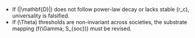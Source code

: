 * If (|\mathbf{D}|) does not follow power-law decay or lacks stable (r_c), universality is falsified.
* If (\Theta) thresholds are non-invariant across societies, the substrate mapping (f(\Gamma; S_{soc})) must be revised.